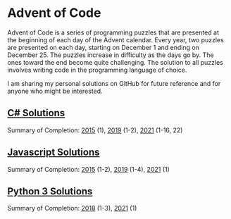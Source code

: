 # Advent of Code

Advent of Code is a series of programming puzzles that are presented at the beginning of each day of the Advent calendar. Every year, two puzzles are presented on each day, starting on December 1 and ending on December 25. The puzzles increase in difficulty as the days go by. The ones toward the end become quite challenging. The solution to all puzzles involves writing code in the programming language of choice.

I am sharing my personal solutions on GitHub for future reference and for anyone who might be interested.

## [C# Solutions](https://github.com/DavidPesta/AdventOfCode/tree/main/csharp)
Summary of Completion: [2015](https://github.com/DavidPesta/AdventOfCode/tree/main/csharp/2015) (1), [2019](https://github.com/DavidPesta/AdventOfCode/tree/main/csharp/2019) (1-2), [2021](https://github.com/DavidPesta/AdventOfCode/tree/main/csharp/2021) (1-16, 22)

## [Javascript Solutions](https://github.com/DavidPesta/AdventOfCode/tree/main/javascript)
Summary of Completion: [2015](https://github.com/DavidPesta/AdventOfCode/tree/main/javascript/2015) (1-2), [2019](https://github.com/DavidPesta/AdventOfCode/tree/main/javascript/2019) (1-4), [2021](https://github.com/DavidPesta/AdventOfCode/tree/main/javascript/2021) (1)

## [Python 3 Solutions](https://github.com/DavidPesta/AdventOfCode/tree/main/python3)
Summary of Completion: [2018](https://github.com/DavidPesta/AdventOfCode/tree/main/python3/2018) (1-3), [2021](https://github.com/DavidPesta/AdventOfCode/tree/main/python3/2021) (1)